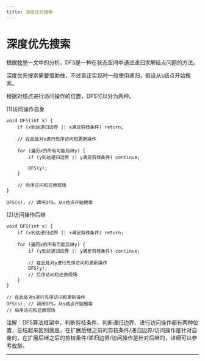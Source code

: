 ```yaml
---
title: 深度优先搜索
---
```


# 深度优先搜索

<script type="text/javascript" src="/include/head.js"></script>

根据<a href="https://www.dywan.xyz/note/202103/150003">枚举</a>一文中的分析，DFS是一种在状态空间中通过递归求解结点问题的方法。

深度优先搜索需要借助栈，不过真正实现时一般使用递归，假设从s结点开始搜索。

根据对结点进行访问操作的位置，DFS可以分为两种。

(1)访问操作自身

```
void DFS(int x) {
    if (x到达递归边界 || x满足剪枝条件) return;

    // 在此处对x进行先序访问和更新操作

    for (遍历x的所有可能后继y) {
        if (y到达递归边界 || y满足剪枝条件) continue;

        DFS(y);
    }

    // 后序访问和还原现场
}

DFS(s); // 调用DFS，从s结点开始搜索
```

(2)访问操作后继

```
void DFS(int x) {
    if (x到达递归边界 || x满足剪枝条件) return;

    for (遍历x的所有可能后继y) {
        if (y到达递归边界 || y满足剪枝条件) continue;

        // 在此处对y进行先序访问和更新操作
        DFS(y);
        // 后序访问和还原现场
    }
}

// 在此处对s进行先序访问和更新操作
DFS(s); // 调用DFS，从s结点开始搜索
// 后序访问和还原现场
```

注解：DFS算法框架中，判断剪枝条件、判断递归边界、进行访问操作都有两种位置，总结起来区别就是，在扩展后继之前的剪枝条件/递归边界/访问操作是针对自身的，在扩展后继之后的剪枝条件/递归边界/访问操作是针对后继的，详细可以参考<a href="https://www.dywan.xyz/note/202103/150003">枚举</a>。

---

<script type="text/javascript" src="/include/tail.js"></script>
